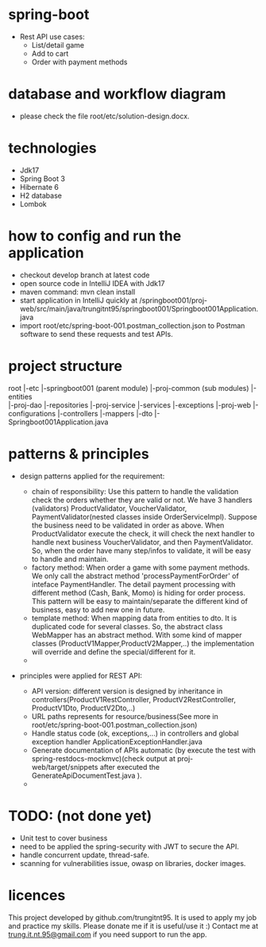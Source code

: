 # spring-boot
- Rest API use cases:
    + List/detail game
    + Add to cart
    + Order with payment methods

# database and workflow diagram
- please check the file root/etc/solution-design.docx.

# technologies
- Jdk17
- Spring Boot 3
- Hibernate 6
- H2 database
- Lombok

# how to config and run the application
- checkout develop branch at latest code
- open source code in IntelliJ IDEA with Jdk17
- maven command: mvn clean install
- start application in IntelliJ quickly at /springboot001/proj-web/src/main/java/trungitnt95/springboot001/Springboot001Application.java
- import root/etc/spring-boot-001.postman_collection.json to Postman software to send these requests and test APIs.

# project structure
root
    |-etc
    |-springboot001                             (parent module)
        |-proj-common                           (sub modules)
                |-entities              
        |-proj-dao
                |-repositories
        |-proj-service
                |-services
                |-exceptions
        |-proj-web
                |-configurations
                |-controllers
                |-mappers
                |-dto
                |-Springboot001Application.java

# patterns & principles
- design patterns applied for the requirement:
  + chain of responsibility:
        Use this pattern to handle the validation check the orders whether they are valid or not.
        We have 3 handlers (validators) ProductValidator, VoucherValidator, PaymentValidator(nested classes inside OrderServiceImpl).
        Suppose the business need to be validated in order as above.
        When ProductValidator execute the check, it will check the next handler to handle next business VoucherValidator, and then PaymentValidator.
        So, when the order have many step/infos to validate, it will be easy to handle and maintain.
  + factory method:
        When order a game with some payment methods.
        We only call the abstract method 'processPaymentForOrder' of inteface PaymentHandler.
        The detail payment processing with different method (Cash, Bank, Momo) is hiding for order process.
        This pattern will be easy to maintain/separate the different kind of business, easy to add new one in future.
  + template method:
        When mapping data from entities to dto.
        It is duplicated code for several classes.
        So, the abstract class WebMapper has an abstract method.
        With some kind of mapper classes (ProductV1Mapper,ProductV2Mapper,..) the implementation will override and define the special/different for it.
  +

- principles were applied for REST API:
    + API version: different version is designed by inheritance in controllers(ProductV1RestController, ProductV2RestController, ProductV1Dto, ProductV2Dto,..)
    + URL paths represents for resource/business(See more in root/etc/spring-boot-001.postman_collection.json)
    + Handle status code (ok, exceptions,...) in controllers and global exception handler ApplicationExceptionHandler.java
    + Generate documentation of APIs automatic (by execute the test with spring-restdocs-mockmvc)(check output at proj-web/target/snippets after executed the GenerateApiDocumentTest.java ).
    + 


# TODO: (not done yet)
- Unit test to cover business
- need to be applied the spring-security with JWT to secure the API.
- handle concurrent update, thread-safe.
- scanning for vulnerabilities issue, owasp on libraries, docker images.


# licences
This project developed by github.com/trungitnt95. It is used to apply my job and practice my skills. Please donate me if it is useful/use it :)
Contact me at trung.it.nt.95@gmail.com if you need support to run the app.
